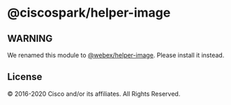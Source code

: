 # @ciscospark/helper-image

## WARNING

We renamed this module to [@webex/helper-image](https://www.npmjs.com/package/@webex/helper-image). Please install it instead.

## License

© 2016-2020 Cisco and/or its affiliates. All Rights Reserved.
